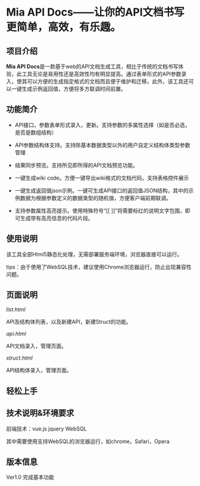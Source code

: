 Mia API Docs——让你的API文档书写更简单，高效，有乐趣。
=====================================================

项目介绍
--------

**Mia API Docs**是一款基于web的API文档生成工具，相比于传统的文档书写体验，此工具无论是易用性还是高效性均有明显提高。通过表单形式的API参数录入，使其可以方便的生成指定格式的文档而且便于维护和迁移。此外，该工具还可以一键生成示例返回值，方便将多方联调时间前置。

功能简介
--------

-   API接口，参数表单形式录入，更新。支持参数的多属性选择（如是否必选，是否是数组结构）

-   API参数结构体支持。支持除基本数据类型以外的用户自定义结构体类型参数管理

-   结果同步预览。支持所见即所得的API文档预览功能。

-   一键生成wiki code。方便一键导出wiki格式的文档代码，支持表格控件展示

-   一键生成返回值json示例。一键可生成API接口的返回值JSON结构，其中的示例数据为根据参数定义的数据类型的随机值，方便客户端前期联调。

-   支持参数属性高亮提示。使用特殊符号“[[ ]]”将需要标红的说明文字包围，即可生成带有高亮信息的代码片段。

使用说明
--------

该工具全部Html5静态化处理，无需部署服务端环境，浏览器直接可以运行。

tips：由于使用了WebSQL技术，建议使用Chrome浏览器运行，防止出现兼容性问题。

页面说明
--------

*list.html*

API及结构体列表，以及新建API，新建Struct的功能。

*api.html*

API文档录入，管理页面。

*struct.html*

API结构体录入，管理页面。

轻松上手
--------

技术说明&环境要求
-----------------

前端技术：vue.js jquery WebSQL

其中需要使用支持WebSQL的浏览器运行，如chrome，Safari，Opera

版本信息
--------

Ver1.0 完成基本功能
